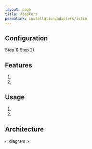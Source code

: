 ```yaml
---
layout: page
title: Adapters
permalink: installation/adapters/istio
---
```


## Configuration
Step 1)
Step 2)

## Features
1. 
2. 

## Usage
1. 
2. 

## Architecture
< diagram >
